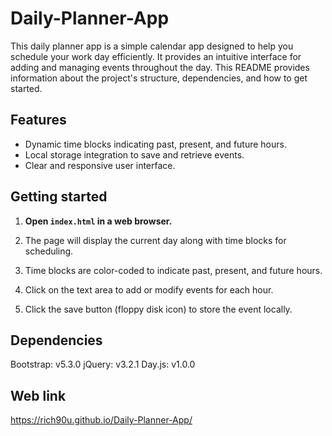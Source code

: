 # Daily-Planner-App
This daily planner app is a simple calendar app designed to help you schedule your work day efficiently. It provides an intuitive interface for adding and managing events throughout the day. This README provides information about the project's structure, dependencies, and how to get started.

## Features

- Dynamic time blocks indicating past, present, and future hours.
- Local storage integration to save and retrieve events.
- Clear and responsive user interface.

## Getting started

1. **Open `index.html` in a web browser.**

2. The page will display the current day along with time blocks for scheduling.

3. Time blocks are color-coded to indicate past, present, and future hours.

4. Click on the text area to add or modify events for each hour.

5. Click the save button (floppy disk icon) to store the event locally.

## Dependencies
Bootstrap: v5.3.0
jQuery: v3.2.1
Day.js: v1.0.0

## Web link
https://rich90u.github.io/Daily-Planner-App/
